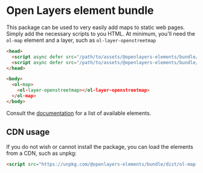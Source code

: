 # Open Layers element bundle

This package can be used to very easily add maps to static web pages. Simply
add the necessary scripts to you HTML. At minimum, you'll need the `ol-map` element and
a layer, such as `ol-layer-openstreetmap`

```html
<head>
  <script async defer src="/path/to/assets/@openlayers-elements/bundle/dist/ol-map.js" type="module"></script>
  <script async defer src="/path/to/assets/@openlayers-elements/bundle/dist/ol-layer-openstreetmap.js" type="module"></script>
</head>

<body>
  <ol-map>
    <ol-layer-openstreetmap></ol-layer-openstreetmap>
  </ol-map>
</body>
```

Consult the [documentation](https://openlayers-elements.netlify.app/) for a list of available elements.

## CDN usage

If you do not wish or cannot install the package, you can load the elements from a CDN, such as unpkg:

```html
<script src="https://unpkg.com/@openlayers-elements/bundle/dist/ol-map.js"></script>
```
